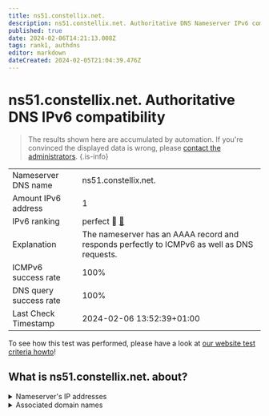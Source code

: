 ```yaml
---
title: ns51.constellix.net.
description: ns51.constellix.net. Authoritative DNS Nameserver IPv6 compatibility
published: true
date: 2024-02-06T14:21:13.008Z
tags: rank1, authdns
editor: markdown
dateCreated: 2024-02-05T21:04:39.476Z
---
```


# ns51.constellix.net. Authoritative DNS IPv6 compatibility

> The results shown here are accumulated by automation. If you're convinced the displayed data is wrong, please [contact the administrators](/howto/chat). 
{.is-info}




|   |   |
| - | - |
| Nameserver DNS name | ns51.constellix.net.
| Amount IPv6 address | 1
| IPv6 ranking | perfect :1st_place_medal: [🔗](/howto/ranking) |
| Explanation | The nameserver has an AAAA record and responds perfectly to ICMPv6 as well as DNS requests. |
| ICMPv6 success rate | 100%|
| DNS query success rate | 100% |
| Last Check Timestamp | 2024-02-06 13:52:39+01:00 |

To see how this test was performed, please have a look at [our website test criteria howto](/howto/testcriteria/authdns)!


## What is ns51.constellix.net. about?




<details>
<summary>Nameserver's IP addresses</summary>

2600:180b:5001::1

</details>



<details>
<summary>Associated domain names</summary>

git.kernel.org

www.abbvie.com

www.actavis.com

www.allergan.com

</details>

